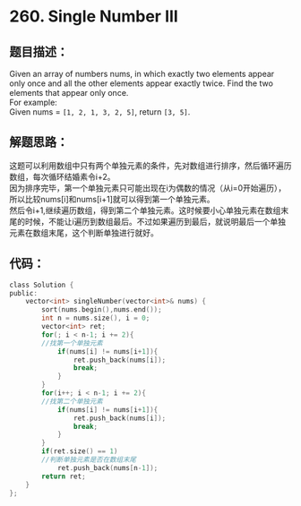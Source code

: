 # 260. Single Number III
## 题目描述：
Given an array of numbers nums, in which exactly two elements appear only once and all the other elements appear exactly twice. Find the two elements that appear only once.  
For example:  
Given nums = `[1, 2, 1, 3, 2, 5]`, return `[3, 5]`.  
## 解题思路：
这题可以利用数组中只有两个单独元素的条件，先对数组进行排序，然后循环遍历数组，每次循环结婚素令i+2。  
因为排序完毕，第一个单独元素只可能出现在i为偶数的情况（从i=0开始遍历），所以比较nums[i]和nums[i+1]就可以得到第一个单独元素。  
然后令i+1,继续遍历数组，得到第二个单独元素。这时候要小心单独元素在数组末尾的时候，不能让i遍历到数组最后。不过如果遍历到最后，就说明最后一个单独元素在数组末尾，这个判断单独进行就好。  
## 代码：
``` C
class Solution {
public:
    vector<int> singleNumber(vector<int>& nums) {
        sort(nums.begin(),nums.end());
        int n = nums.size(), i = 0;
        vector<int> ret;
        for(; i < n-1; i += 2){
        //找第一个单独元素
            if(nums[i] != nums[i+1]){
                ret.push_back(nums[i]);
                break;
            }
        }
        for(i++; i < n-1; i += 2){
        //找第二个单独元素
            if(nums[i] != nums[i+1]){
                ret.push_back(nums[i]);
                break;
            }
        }
        if(ret.size() == 1)
        //判断单独元素是否在数组末尾
            ret.push_back(nums[n-1]);
        return ret;
    }
};
```
